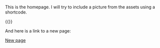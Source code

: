 This is the homepage. I will try to include a picture from the assets using a shortcode.

{{<ImageToThumbnail imageDir="/images/TestImage.jpg" imageSize="400x">}}

And here is a link to a new page:

<a href="/new_page/">New page</a>